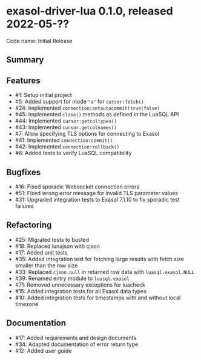 # exasol-driver-lua 0.1.0, released 2022-05-??

Code name: Initial Release

## Summary

## Features

* #1: Setup initial project
* #5: Added support for mode `"a"` for `cursor:fetch()`
* #24: Implemented `connection:setautocommit(true|false)`
* #45: Implemented `close()` methods as defined in the LuaSQL API
* #44: Implemented `cursor:getcoltypes()`
* #43: Implemented `cursor:getcolnames()`
* #7: Allow specifying TLS options for connecting to Exasol
* #41: Implemented `connection:commit()`
* #42: Implemented `connection:rollback()`
* #6: Added tests to verify LuaSQL compatibility

## Bugfixes

* #16: Fixed sporadic Websocket connection errors
* #51: Fixed wrong error message for invalid TLS parameter values
* #31: Upgraded integration tests to Exasol 7.1.10 to fix sporadic test failures

## Refactoring

* #25: Migrated tests to busted
* #18: Replaced lunajson with cjson
* #17: Added unit tests
* #35: Added integration test for fetching large results with fetch size smaller than the row size
* #33: Replaced `cjson.null` in returned row data with `luasql.exasol.NULL`
* #39: Renamed entry module to `luasql.exasol`
* #71: Removed unnecessary exceptions for luacheck
* #15: Added integration tests for all Exasol data types
* #10: Added integration tests for timestamps with and without local timezone

## Documentation

* #17: Added requirements and design documents
* #34: Adapted documentation of error return type
* #12: Added user guide
